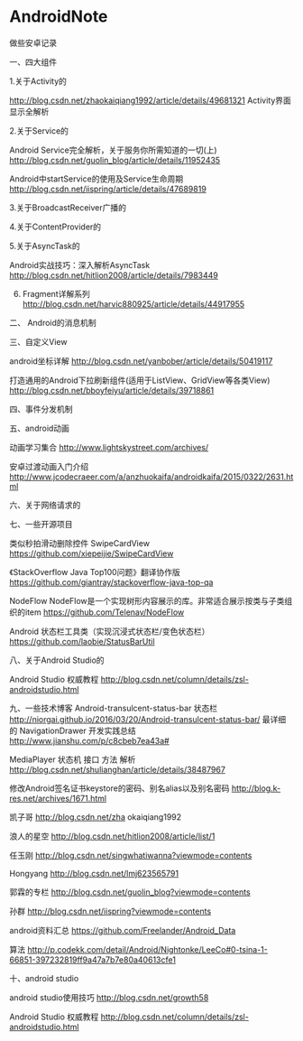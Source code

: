 # AndroidNote

做些安卓记录

一、四大组件

1.关于Activity的

http://blog.csdn.net/zhaokaiqiang1992/article/details/49681321 Activity界面显示全解析

2.关于Service的

Android Service完全解析，关于服务你所需知道的一切(上) http://blog.csdn.net/guolin_blog/article/details/11952435

Android中startService的使用及Service生命周期          http://blog.csdn.net/iispring/article/details/47689819

3.关于BroadcastReceiver广播的

4.关于ContentProvider的

5.关于AsyncTask的

Android实战技巧：深入解析AsyncTask  http://blog.csdn.net/hitlion2008/article/details/7983449

6. Fragment详解系列 http://blog.csdn.net/harvic880925/article/details/44917955

二、 Android的消息机制

三、自定义View

android坐标详解       http://blog.csdn.net/yanbober/article/details/50419117

打造通用的Android下拉刷新组件(适用于ListView、GridView等各类View)  http://blog.csdn.net/bboyfeiyu/article/details/39718861

四、事件分发机制

五、android动画

动画学习集合   http://www.lightskystreet.com/archives/

安卓过渡动画入门介绍  http://www.jcodecraeer.com/a/anzhuokaifa/androidkaifa/2015/0322/2631.html

六、关于网络请求的

七、一些开源项目

类似秒拍滑动删除控件 SwipeCardView  https://github.com/xiepeijie/SwipeCardView

《StackOverflow Java Top100问题》翻译协作版  https://github.com/giantray/stackoverflow-java-top-qa

NodeFlow NodeFlow是一个实现树形内容展示的库。非常适合展示按类与子类组织的item   https://github.com/Telenav/NodeFlow

Android 状态栏工具类（实现沉浸式状态栏/变色状态栏） https://github.com/laobie/StatusBarUtil


八、关于Android Studio的

Android Studio 权威教程     http://blog.csdn.net/column/details/zsl-androidstudio.html

九、一些技术博客
Android-transulcent-status-bar 状态栏  http://niorgai.github.io/2016/03/20/Android-transulcent-status-bar/
最详细的 NavigationDrawer 开发实践总结  http://www.jianshu.com/p/c8cbeb7ea43a#

MediaPlayer 状态机 接口 方法 解析 http://blog.csdn.net/shulianghan/article/details/38487967

修改Android签名证书keystore的密码、别名alias以及别名密码 http://blog.k-res.net/archives/1671.html

凯子哥      http://blog.csdn.net/zha okaiqiang1992

浪人的星空  http://blog.csdn.net/hitlion2008/article/list/1

任玉刚      http://blog.csdn.net/singwhatiwanna?viewmode=contents

Hongyang    http://blog.csdn.net/lmj623565791

郭霖的专栏            http://blog.csdn.net/guolin_blog?viewmode=contents

孙群                  http://blog.csdn.net/iispring?viewmode=contents 

android资料汇总       https://github.com/Freelander/Android_Data

算法                  http://p.codekk.com/detail/Android/Nightonke/LeeCo#0-tsina-1-66851-397232819ff9a47a7b7e80a40613cfe1

十、android studio

android studio使用技巧    http://blog.csdn.net/growth58

Android Studio 权威教程   http://blog.csdn.net/column/details/zsl-androidstudio.html
